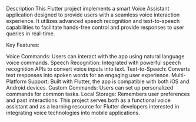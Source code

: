 Description
This Flutter project implements a smart Voice Assistant application designed to provide users with a seamless voice interaction experience. It utilizes advanced speech recognition and text-to-speech capabilities to facilitate hands-free control and provide responses to user queries in real-time.

Key Features:

Voice Commands: Users can interact with the app using natural language voice commands.
Speech Recognition: Integrated with powerful speech recognition APIs to convert voice inputs into text.
Text-to-Speech: Converts text responses into spoken words for an engaging user experience.
Multi-Platform Support: Built with Flutter, the app is compatible with both iOS and Android devices.
Custom Commands: Users can set up personalized commands for common tasks.
Local Storage: Remembers user preferences and past interactions.
This project serves both as a functional voice assistant and as a learning resource for Flutter developers interested in integrating voice technologies into mobile applications.
